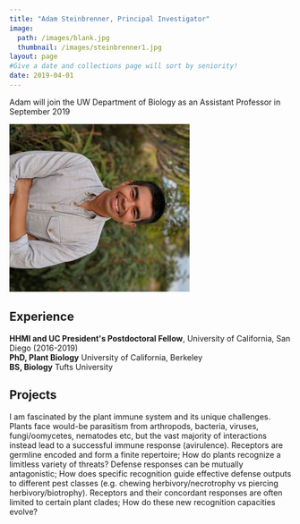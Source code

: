 ```yaml
---
title: "Adam Steinbrenner, Principal Investigator"
image: 
  path: /images/blank.jpg
  thumbnail: /images/steinbrenner1.jpg
layout: page
#Give a date and collections page will sort by seniority!
date: 2019-04-01
---
```


Adam will join the UW Department of Biology as an Assistant Professor in September 2019

[//]: # (This is a markdown comment)
[//]: # (The text above will be a preview page)
[//]: # (For a new page, place a link to a bigger picture here, then BR CLEAR)
<img src="/images/steinbrenner2.jpg" class="align-left" alt="">
<BR CLEAR="left">

## Experience
**HHMI and UC President's Postdoctoral Fellow**, University of California, San Diego (2016-2019) <br>
**PhD, Plant Biology** University of California, Berkeley <br>
**BS, Biology** Tufts University

## Projects

I am fascinated by the plant immune system and its unique challenges.  Plants face would-be parasitism from arthropods, bacteria, viruses, fungi/oomycetes, nematodes etc, but the vast majority of interactions instead lead to a successful immune response (avirulence).  Receptors are germline encoded and form a finite repertoire; How do plants recognize a limitless variety of threats?  Defense responses can be mutually antagonistic; How does specific recognition guide effective defense outputs to different pest classes (e.g. chewing herbivory/necrotrophy vs piercing herbivory/biotrophy).  Receptors and their concordant responses are often limited to certain plant clades; How do these new recognition capacities evolve?
